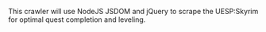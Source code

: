 This crawler will use NodeJS JSDOM and jQuery to scrape the UESP:Skyrim for optimal quest completion and leveling.